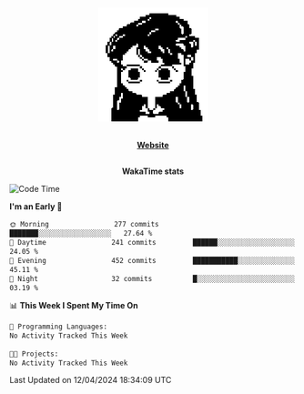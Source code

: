 ##

<p align="center">
  <img src="./person.gif" />
</p>

##

<div align="center">
  <p>
    <strong>
    <a href='https://domm.me'>Website</a>
    </strong>
  </p>
</div>

##

<div align="center">
  <p>
    <strong>
    WakaTime stats
    </strong>
  </p>
</div>

<!--START_SECTION:waka-->
![Code Time](http://img.shields.io/badge/Code%20Time-119%20hrs%2045%20mins-blue)

**I'm an Early 🐤** 

```text
🌞 Morning                277 commits         ███████░░░░░░░░░░░░░░░░░░   27.64 % 
🌆 Daytime                241 commits         ██████░░░░░░░░░░░░░░░░░░░   24.05 % 
🌃 Evening                452 commits         ███████████░░░░░░░░░░░░░░   45.11 % 
🌙 Night                  32 commits          █░░░░░░░░░░░░░░░░░░░░░░░░   03.19 % 
```


📊 **This Week I Spent My Time On** 

```text
💬 Programming Languages: 
No Activity Tracked This Week

🐱‍💻 Projects: 
No Activity Tracked This Week
```


 Last Updated on 12/04/2024 18:34:09 UTC
<!--END_SECTION:waka-->

